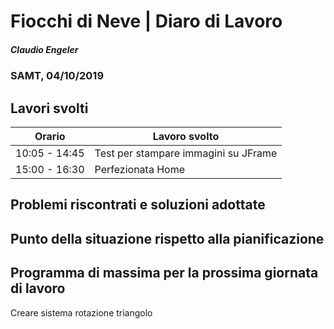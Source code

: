 # Fiocchi di Neve | Diaro di Lavoro
##### Claudio Engeler
### SAMT, 04/10/2019

## Lavori svolti


|Orario        |Lavoro svolto                     |
|--------------|----------------------------------|
|10:05 - 14:45 |Test per stampare immagini su JFrame     |
|15:00 - 16:30 |Perfezionata Home                 |

##  Problemi riscontrati e soluzioni adottate


##  Punto della situazione rispetto alla pianificazione


## Programma di massima per la prossima giornata di lavoro

Creare sistema rotazione triangolo